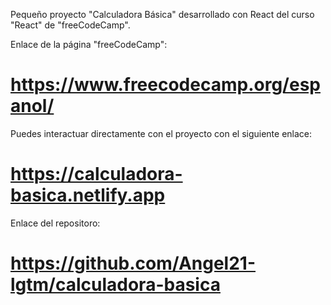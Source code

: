 Pequeño proyecto "Calculadora Básica" desarrollado con React
del curso "React" de "freeCodeCamp".

Enlace de la página "freeCodeCamp":
# https://www.freecodecamp.org/espanol/

Puedes interactuar directamente con el proyecto con el siguiente enlace:
# https://calculadora-basica.netlify.app

Enlace del repositoro:
# https://github.com/Angel21-lgtm/calculadora-basica